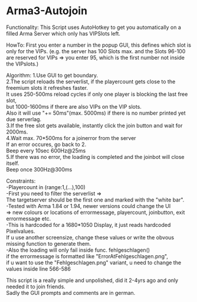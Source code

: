 # Arma3-Autojoin
Functionality:
This Script uses AutoHotkey to get you automatically on a filled Arma Server which only has VIPSlots left.

HowTo:
First you enter a number in the popup GUI, this defines which slot is only for the VIPs.
(e.g. the server has 100 Slots max. and the Slots 96-100 are reserved for VIPs
=> you enter 95, which is the first number not inside the VIPslots.)

Algorithm:
1.Use GUI to get boundary.  
2.The script reloads the serverlist, if the playercount gets close to the freemium slots it refreshes faster.  
  It uses 250-500ms reload cycles if only one player is blocking the last free slot,  
  but 1000-1600ms if there are also VIPs on the VIP slots.  
  Also it will use "+= 50ms"(max. 5000ms) if there is no number printed yet due serverlag.  
3.If the free slot gets available, instantly click the join button and wait for 2000ms.  
4.Wait max. 70*500ms for a joinerror from the server   
  If an error occures, go back to 2.  
  Beep every 10sec 600Hz@25ms  
5.If there was no error, the loading is completed and the joinbot will close itself.  
  Beep once 300Hz@300ms  

Constraints:  
-Playercount in (range:1,(...),100)  
-First you need to filter the serverlist =>   
  The targetserver should be the first one and marked with the "white bar".  
-Tested with Arma 1.84 or 1.94, newer versions could change the UI   
  => new colours or locations of errormessage, playercount, joinbutton, exit errormessage etc.  
-This is hardcoded for a 1680*1050 Display, it just reads hardcoded Pixelvalues.  
  If u use another screensize, change these values or write the obvous missing function to generate them.  
-Also the loading will only fail inside func. fehlgeschlagen()    
  if the errormessage is formatted like "ErrorAtFehlgeschlagen.png",  
  if u want to use the "Fehlgeschlagen.png" variant, u need to change the values inside line 566-586  

This script is a really simple and unpolished, did it 2-4yrs ago and only needed it to join friends.  
Sadly the GUI prompts and comments are in german.
